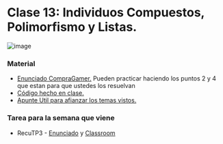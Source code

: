 # Clase 13: Individuos Compuestos, Polimorfismo y Listas.
![image](https://github.com/user-attachments/assets/108318eb-a081-485f-8247-0044fe7a0467)

### Material 
- [Enunciado CompraGamer.](https://docs.google.com/document/d/1dxgEi07C3sbR8vcTsWSPdXpK_r4FjGg0grwQyWgdwQA/edit?tab=t.0) Pueden practicar haciendo los puntos 2 y 4 que estan para que ustedes los resuelvan 
- [Código hecho en clase.]()
- [Apunte Util para afianzar los temas vistos.](https://docs.google.com/document/d/1I8Xvss7LBuUjV-GGiag7C8d9wa3vUB6B37Qi4LG-ts0/edit?tab=t.0)


### Tarea para la semana que viene
- RecuTP3 - [Enunciado](https://docs.google.com/document/d/18VMNw0u0B58TFfxaMtYdXV4ZQOUEAWL87HAP8K1jKLs/edit?tab=t.0#heading=h.oit40igazgjk) y [Classroom](https://www.google.com/url?q=https://classroom.github.com/a/5MP-cLqI&sa=D&source=editors&ust=1750834511216531&usg=AOvVaw3gVIzPUcGpQysVtBjyYWyW)
